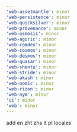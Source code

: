 ```yaml
---
'web-assetmantle': minor
'web-persistence': minor
'web-quicksilver': minor
'web-provenance': minor
'web-osmosis': minor
'web-agoric': minor
'web-comdex': minor
'web-cosmos': minor
'web-desmos': minor
'web-quasar': minor
'web-shentu': minor
'web-stride': minor
'web-akash': minor
'web-nomic': minor
'web-rizon': minor
'web-nym': minor
'ui': minor
'web': minor
---
```


add en zht zhs it pl locales
